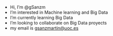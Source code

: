- Hi, I’m @gSanzm
- I’m interested in Machine learning and Big Data
- I’m currently learning Big Data
- I’m looking to collaborate on Big Data proyects
- my email is gsanzmartin@uoc.es

<!---
gSanzm/gSanzm is a special repository because its `README.md` (this file) appears on your GitHub profile.
You can click the Preview link to take a look at your changes.
--->
